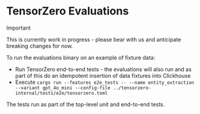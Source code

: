 # TensorZero Evaluations

> [!IMPORTANT]
>
> This is currently work in progress - please bear with us and anticipate breaking changes for now.

To run the evaluations binary on an example of fixture data:

- Run TensorZero end-to-end tests - the evaluations will also run and as part of this do an idempotent insertion of data fixtures into Clickhouse
- Execute `cargo run --features e2e_tests -- --name entity_extraction --variant gpt_4o_mini --config-file ../tensorzero-internal/tests/e2e/tensorzero.toml`

The tests run as part of the top-level unit and end-to-end tests.
